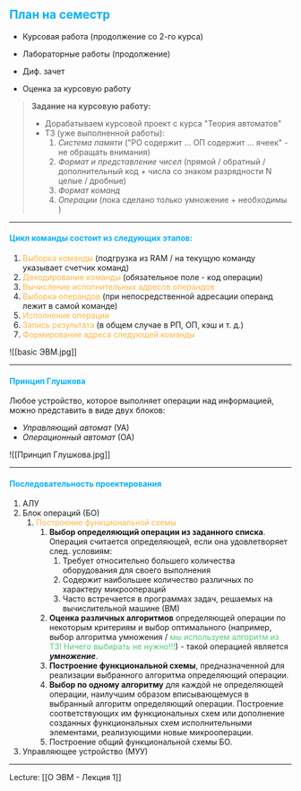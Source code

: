 ## <font style="color:#03b1fc" >План на семестр</font>

- Курсовая работа (продолжение со 2-го курса)
- Лабораторные работы (продолжение)

- Диф. зачет
- Оценка за курсовую работу 

> **Задание на курсовую работу:**
> - Дорабатываем курсовой проект с курса "Теория автоматов"
> - ТЗ (уже выполненной работы):
> 	1. *Система памяти* ("РО содержит ... ОП содержит ... ячеек" - не обращать внимания)
> 	2. *Формат и представление чисел* (прямой / обратный / дополнительный код + числа со знаком разрядности N целые / дробные)
> 	3. *Формат команд* 
> 	4. *Операции* (пока сделано только умножение + необходимы )

---
#### <font style="color:#03b1fc">Цикл команды состоит из следующих этапов:</font>

1. <font style="color:#ffb640">Выборка команды</font> (подгрузка из RAM / на текущую команду указывает счетчик команд)
2. <font style="color:#ffb640">Декодирование команды</font> (обязательное поле - код операции)
3. <font style="color:#ffb640">Вычисление исполнительных адресов операндов</font>
4. <font style="color:#ffb640">Выборка операндов</font> (при непосредственной адресации операнд лежит в самой команде)
5. <font style="color:#ffb640">Исполнение операции </font>
6. <font style="color:#ffb640">Запись результата</font> (в общем случае в РП, ОП, кэш и т. д.)
7. <font style="color:#ffb640">Формирование адреса следующей команды</font> 

![[basic ЭВМ.jpg]]

---
#### <font style="color:#03b1fc">Принцип Глушкова</font>

Любое устройство, которое выполняет операции над информацией, можно представить в виде двух блоков:
- *Управляющий автомат* (УА) 
- *Операционный автомат* (ОА) 

![[Принцип Глушкова.jpg]]

---
#### <font style="color:#03b1fc">Последовательность проектирования</font>

1. АЛУ 
2. Блок операций (БО)
	1. <font style="color:#ffb640">Построение функциональной схемы</font> 
		1. **Выбор определяющий операции из заданного списка**. Операция считается определяющей, если она удовлетворяет след. условиям:
			1. Требует относительно большего количества оборудования для своего выполнения
			2. Содержит наибольшее количество различных по характеру микроопераций
			3. Часто встречается в программах задач, решаемых на вычислительной машине (ВМ)
		2. **Оценка различных алгоритмов** определяющей операции по некоторым критериям и выбор оптимального (например, выбор алгоритма умножения / <font style="color:#50C878">мы используем алгоритм из ТЗ! Ничего выбирать не нужно!!!</font>) - такой операцией является ***умножение***. 
		3. **Построение функциональной схемы**, предназначенной для реализации выбранного алгоритма определяющий операции.
		4. **Выбор по одному алгоритму** для каждой не определяющей операции, наилучшим образом вписывающемуся в выбранный алгоритм определяющий операции. Построение соответствующих им функциональных схем или дополнение созданных функциональных схем исполнительными элементами, реализующими новые микрооперации. 
		5. Построение общий функциональной схемы БО.
3. Управляющее устройство (МУУ)

---

Lecture: [[О ЭВМ - Лекция 1]]
